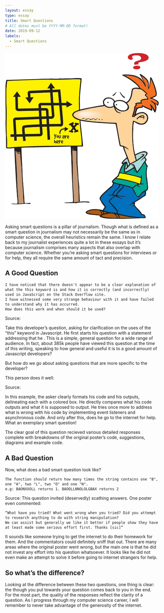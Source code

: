 ```yaml
---
layout: essay
type: essay
title: Smart Questions
# All dates must be YYYY-MM-DD format!
date: 2019-09-12
labels:
  - Smart Questions
---
```

<img class="ui medium left floated image" src="../images/Confused-Student-Clipart.jpg">

Asking smart questions is a pillar of journalism. Though what is defined as a smart question in journalism may not necessarily be the same as in computer science, the overall heuristics remain the same. I know I relate back to my journalist experiences quite a lot in these essays but it’s because journalism comprises many aspects that also overlap with computer science. Whether you’re asking smart questions for interviews or for help, they all require the same amount of tact and precision.

## A Good Question
```
I have noticed that there doesn't appear to be a clear explanation of what the this keyword is and how it is correctly (and incorrectly) used in JavaScript on the Stack Overflow site.
I have witnessed some very strange behaviour with it and have failed to understand why it has occurred.
How does this work and when should it be used?
```
Source: <a href="https://stackoverflow.com/questions/3127429/how-does-the-this-keyword-work"></a>

Take this developer’s question, asking for clarification on the uses of the “this” keyword in Javascript. He first starts his question with a statement addressing that he . This is a simple, general question for a wide range of audience. In fact, about 385k people have viewed this question at the time of this writing, speaking to how general and useful it is to a good amount of Javascript developers?

But how do we go about asking questions that are more specific to the developer?

This person does it well: 

Source: <a href="https://stackoverflow.com/questions/750486/javascript-closure-inside-loops-simple-practical-example"></a>

In this example, the asker clearly formats his code and his outputs, delineating each with a colored box. He directly compares what his code outputs and what it is supposed to output. He tries once more to address what is wrong with his code by implementing event listeners and asynchronous code. And only after this, does he go to the internet for help. What an exemplary smart question!

The clear goal of this question recieved various detailed responses complete with breakdowns of the original poster’s code, suggestions, diagrams and example code.

## A Bad Question

Now, what does a bad smart question look like?
```
The function should return how many times the string contains one "B", one "A", two "L", two "O" and one "N".
e.g: BAONXXOLL returns 1. BAOOLLNNOLOLGBAX returns 2
```
Source: <a href="https://stackoverflow.com/questions/57915252/javascript-from-a-string-i-want-to-know-how-many-times-one-b-one-a-two"></a>
This question invited (deservedly) scathing answers. One poster even commented:
```
“What have you tried? What went wrong when you tried? Did you attempt to research anything to do with string manipulation? 
We can assist but generally we like it better if people show they have at least made some serious effort first. Thanks [sic]”
```
It sounds like someone trying to get the internet to do their homework for them. And the commentators could definitely sniff that out. There are many areas where the original poster went wrong, but the main one is that he did not invest any effort into his question whatsoever. It looks like he did not even make an attempt to solve it before going to internet strangers for help. 

## So what’s the difference?

Looking at the difference between these two questions, one thing is clear: the though you put towards your question comes back to you in the end. For the most part, the quality of the responses reflect the clarity of a question. As I progress through my computer science career, I will remember to never take advantage of the generosity of the internet. 
